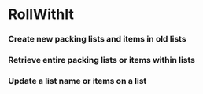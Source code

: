 # RollWithIt

### **Create** new packing lists and items in old lists
### **Retrieve** entire packing lists or items within lists
### **Update** a list name or items on a list